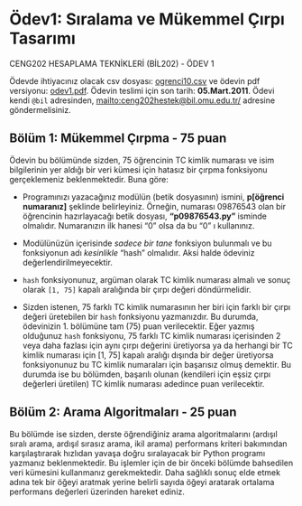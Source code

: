 # Ödev1: Sıralama ve Mükemmel Çırpı Tasarımı

CENG202 HESAPLAMA TEKNİKLERİ (BİL202) - ÖDEV 1

Ödevde ihtiyacınız olacak csv dosyası: [ogrenci10.csv](ogrenci10.csv) ve ödevin
pdf versiyonu: [odev1.pdf](https://sites.google.com/a/bil.omu.edu.tr/ceng202hestek/dosya/ceng202-odev1.pdf?attredirects=0&d=1). Ödevin teslimi için son tarih:
**05.Mart.2011**. Ödevi kendi `@bil` adresinden,
<mailto:ceng202hestek@bil.omu.edu.tr/> adresine göndermelisiniz.

## Bölüm 1: Mükemmel Çırpma - 75 puan

Ödevin bu bölümünde sizden, 75 öğrencinin TC kimlik numarası ve isim
bilgilerinin yer aldığı bir veri kümesi için hatasız bir çırpma fonksiyonu
gerçeklemeniz beklenmektedir. Buna göre:

- Programınızı yazacağınız modülün (betik dosyasının) ismini, **p[öğrenci numaranız]**
şeklinde belirleyiniz. Örneğin, numarası 09876543 olan bir öğrencinin
hazırlayacağı betik dosyası, **“p09876543.py”** isminde olmalıdır. Numaranızın ilk
hanesi “0” olsa da bu “0” ı kullanınız.

- Modülünüzün içerisinde *sadece bir tane* fonksiyon bulunmalı ve bu fonksiyonun adı
*kesinlikle* “hash” olmalıdır. Aksi halde ödeviniz değerlendirilmeyecektir.

- `hash` fonksiyonunuz, argüman olarak TC kimlik numarası almalı ve sonuç olarak
`[1, 75]` kapalı aralığında bir çırpı değeri döndürmelidir.

- Sizden istenen, 75 farklı TC kimlik numarasının her biri için farklı bir çırpı
değeri üretebilen bir `hash` fonksiyonu yazmanızdır. Bu durumda, ödevinizin 1.
bölümüne tam (75) puan verilecektir. Eğer yazmış olduğunuz `hash` fonksiyonu, 75
farklı TC kimlik numarası içerisinden 2 veya daha fazlası için aynı çırpı
değerini üretiyorsa ya da herhangi bir TC kimlik numarası için [1, 75] kapalı
aralığı dışında bir değer üretiyorsa fonksiyonunuz bu TC kimlik numaraları için
başarısız olmuş demektir. Bu durumda ise bu bölümden, başarılı olunan (kendileri
için eşsiz çırpı değerleri üretilen) TC kimlik numarası adedince puan
verilecektir.

## Bölüm 2: Arama Algoritmaları - 25 puan

Bu bölümde ise sizden, derste öğrendiğiniz arama algoritmalarını (ardışıl sıralı
arama, ardışıl sırasız arama, ikil arama) performans kriteri bakımından
karşılaştırarak hızlıdan yavaşa doğru sıralayacak bir Python programı yazmanız
beklenmektedir. Bu işlemler için de bir önceki bölümde bahsedilen veri kümesini
kullanmanız gerekmektedir. Daha sağlıklı sonuç elde etmek adına tek bir öğeyi
aratmak yerine belirli sayıda öğeyi aratarak ortalama performans değerleri
üzerinden hareket ediniz.

